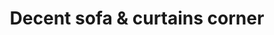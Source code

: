 ---
title: "Decent sofa & curtains corner"
url: /karachi/decent-sofa-and-curtains-corner/
shop: furniture
---